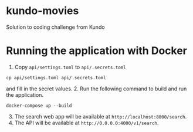 # kundo-movies
Solution to coding challenge from Kundo

# Running the application with Docker
1. Copy `api/settings.toml` to `api/.secrets.toml`
```shell
cp api/settings.toml api/.secrets.toml
```
and fill in the secret values.
2. Run the following command to build and run the application.
``` shell
docker-compose up --build
```
3. The search web app will be available at `http://localhost:8000/search`.
4. The API will be available at `http://0.0.0.0:4000/v1/search`.
